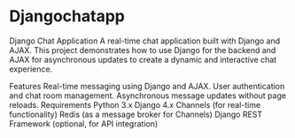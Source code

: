# Djangochatapp


Django Chat Application
A real-time chat application built with Django and AJAX. This project demonstrates how to use Django for the backend and AJAX for asynchronous updates to create a dynamic and interactive chat experience.

Features
Real-time messaging using Django and AJAX.
User authentication and chat room management.
Asynchronous message updates without page reloads.
Requirements
Python 3.x
Django 4.x
Channels (for real-time functionality)
Redis (as a message broker for Channels)
Django REST Framework (optional, for API integration)

